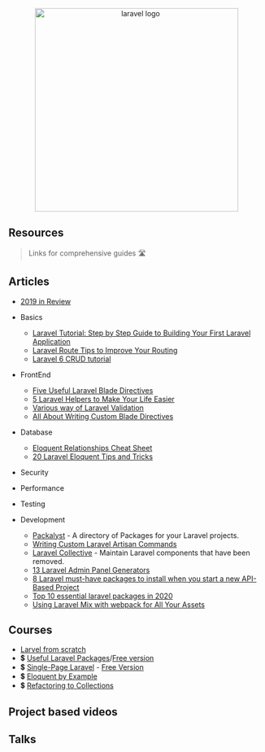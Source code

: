 <p align="center">
  <img width="400" src="https://seeklogo.com/images/L/laravel-framework-logo-C10176EC8C-seeklogo.com.png"  alt="laravel logo">
</p>

## Resources
> Links for comprehensive guides 🛣

## Articles

- [2019 in Review](https://laravel-news.com/2019-in-review)

* Basics

  - [Laravel Tutorial: Step by Step Guide to Building Your First Laravel Application](https://laravel-news.com/your-first-laravel-application)
  - [Laravel Route Tips to Improve Your Routing](https://laravel-news.com/laravel-route-tips-to-improve-your-routing)
  - [Laravel 6 CRUD tutorial](https://laravelarticle.com/laravel-6-crud-tutorial)

- FrontEnd

  - [Five Useful Laravel Blade Directives](https://laravel-news.com/five-useful-laravel-blade-directives)
  - [5 Laravel Helpers to Make Your Life Easier](https://laravel-news.com/5-laravel-helpers-make-life-easier)
  - [Various way of Laravel Validation](https://laravelarticle.com/various-way-of-laravel-validation)
  - [All About Writing Custom Blade Directives](https://scotch.io/tutorials/all-about-writing-custom-blade-directives)

- Database

  - [Eloquent Relationships Cheat Sheet](https://hackernoon.com/eloquent-relationships-cheat-sheet-5155498c209)
  - [20 Laravel Eloquent Tips and Tricks](https://laravel-news.com/eloquent-tips-tricks)

* Security

* Performance

* Testing

* Development

  - [Packalyst](https://packalyst.com/) - A directory of Packages for your Laravel projects.
  - [Writing Custom Laravel Artisan Commands](https://laravel-news.com/custom-artisan-commands)
  - [Laravel Collective](https://laravelcollective.com/) - Maintain Laravel components that have been removed.
  - [13 Laravel Admin Panel Generators](https://laravel-news.com/13-laravel-admin-panel-generators)
  - [8 Laravel must-have packages to install when you start a new API-Based Project](https://medium.com/skyshidigital/8-laravel-must-have-packages-to-install-when-you-start-a-new-api-based-project-18d690f24d0e)
  - [Top 10 essential laravel packages in 2020](https://laravelarticle.com/essential-laravel-packages)
  - [Using Laravel Mix with webpack for All Your Assets](https://scotch.io/tutorials/using-laravel-mix-with-webpack-for-all-your-assets)


## Courses

- [Larvel from scratch](https://laracasts.com/series/laravel-6-from-scratch)
- 💲 [Useful Laravel Packages](https://codewithdre.com/useful-laravel-packages)/[Free version](https://www.youtube.com/playlist?list=PLEhEHUEU3x5pcQJHE8WBLqlHt2o3q5O-f)
- 💲 [Single-Page Laravel](https://singlepagelaravel.com/) - [Free Version](https://www.youtube.com/playlist?list=PLP7iaQb3O2XuXbzUejA0F2Am0u14-teQ3)
- 💲 [Eloquent by Example](https://eloquentbyexample.com/)
- 💲 [Refactoring to Collections](https://adamwathan.me/refactoring-to-collections/)

## Project based videos


## Talks